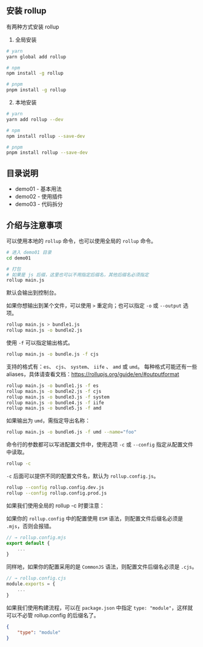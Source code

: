 ## 安装 rollup

有两种方式安装 rollup

1. 全局安装

```bash
# yarn
yarn global add rollup

# npm
npm install -g rollup

# pnpm
pnpm install -g rollup
```

2. 本地安装

```bash
# yarn
yarn add rollup --dev

# npm
npm install rollup --save-dev

# pnpm
pnpm install rollup --save-dev

```



## 目录说明

- demo01 - 基本用法
- demo02 - 使用插件
- demo03 - 代码拆分



## 介绍与注意事项

可以使用本地的 `rollup` 命令，也可以使用全局的 `rollup` 命令。

```bash
# 进入 demo01 目录
cd demo01

# 打包
# 如果是 js 后缀，这里也可以不用指定后缀名，其他后缀名必须指定
rollup main.js
```

默认会输出到控制台。

如果你想输出到某个文件，可以使用 `>` 重定向；也可以指定 `-o` 或 `--output` 选项。

```bash
rollup main.js > bundle1.js
rollup main.js -o bundle2.js
```

使用 `-f` 可以指定输出格式。

```bash
rollup main.js -o bundle.js -f cjs
```

支持的格式有：`es`、  `cjs`、 `system`、 `iife` 、 `amd` 或 `umd`。
每种格式可能还有一些 aliases，具体请查看文档：https://rollupjs.org/guide/en/#outputformat

```bash
rollup main.js -o bundle1.js -f es
rollup main.js -o bundle2.js -f cjs
rollup main.js -o bundle3.js -f system
rollup main.js -o bundle4.js -f iife
rollup main.js -o bundle5.js -f amd
```

如果输出为 `umd`，需指定导出名称：

```bash
rollup main.js -o bundle6.js -f umd --name="foo"
```

命令行的参数都可以写进配置文件中，使用选项 `-c` 或 `--config` 指定从配置文件中读取。

```bash
rollup -c
```

`-c` 后面可以提供不同的配置文件名，默认为 `rollup.config.js`。
    
```bash
rollup --config rollup.config.dev.js
rollup --config rollup.config.prod.js
```

如果我们使用全局的 rollup -c 时要注意：

如果你的 `rollup.config` 中的配置使用 `ESM` 语法，则配置文件后缀名必须是 `.mjs`，否则会报错。

```js
// → rollup.config.mjs
export default {
    ...
}
```

同样地，如果你的配置采用的是 `CommonJS` 语法，则配置文件后缀名必须是 `.cjs`。

```js
// → rollup.config.cjs
module.exports = {
    ...
}
```

如果我们使用构建流程，可以在 `package.json` 中指定 `type: "module"`，这样就可以不必管 rollup.config 的后缀名了。

```json
{
    "type": "module"
}
```
